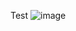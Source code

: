 Test
![image](https://user-images.githubusercontent.com/25742415/196103314-00a41e51-c6dd-4ca1-a771-fe464ffc6281.png)
